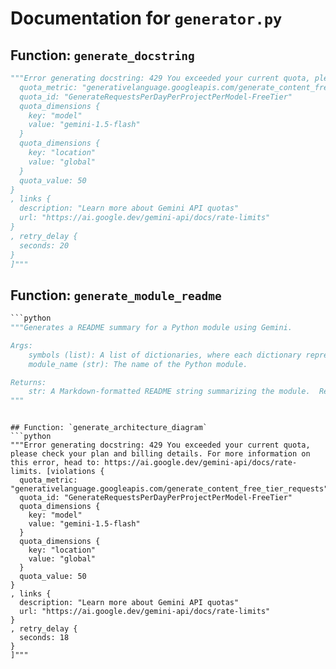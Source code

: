 # Documentation for `generator.py`

## Function: `generate_docstring`
```python
"""Error generating docstring: 429 You exceeded your current quota, please check your plan and billing details. For more information on this error, head to: https://ai.google.dev/gemini-api/docs/rate-limits. [violations {
  quota_metric: "generativelanguage.googleapis.com/generate_content_free_tier_requests"
  quota_id: "GenerateRequestsPerDayPerProjectPerModel-FreeTier"
  quota_dimensions {
    key: "model"
    value: "gemini-1.5-flash"
  }
  quota_dimensions {
    key: "location"
    value: "global"
  }
  quota_value: 50
}
, links {
  description: "Learn more about Gemini API quotas"
  url: "https://ai.google.dev/gemini-api/docs/rate-limits"
}
, retry_delay {
  seconds: 20
}
]"""
```

## Function: `generate_module_readme`
```python
```python
"""Generates a README summary for a Python module using Gemini.

Args:
    symbols (list): A list of dictionaries, where each dictionary represents a symbol (class or function) in the module.  Each dictionary must contain a 'name' key with the symbol's name as its value.
    module_name (str): The name of the Python module.

Returns:
    str: A Markdown-formatted README string summarizing the module.  Returns an error message if the README generation fails.
"""
```
```

## Function: `generate_architecture_diagram`
```python
"""Error generating docstring: 429 You exceeded your current quota, please check your plan and billing details. For more information on this error, head to: https://ai.google.dev/gemini-api/docs/rate-limits. [violations {
  quota_metric: "generativelanguage.googleapis.com/generate_content_free_tier_requests"
  quota_id: "GenerateRequestsPerDayPerProjectPerModel-FreeTier"
  quota_dimensions {
    key: "model"
    value: "gemini-1.5-flash"
  }
  quota_dimensions {
    key: "location"
    value: "global"
  }
  quota_value: 50
}
, links {
  description: "Learn more about Gemini API quotas"
  url: "https://ai.google.dev/gemini-api/docs/rate-limits"
}
, retry_delay {
  seconds: 18
}
]"""
```

